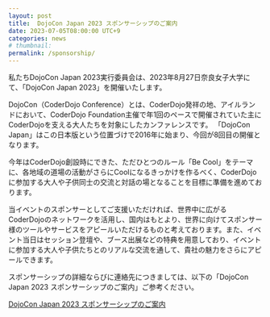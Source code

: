 ```yaml
---
layout: post
title:  DojoCon Japan 2023 スポンサーシップのご案内
date: 2023-07-05T08:00:00 UTC+9
categories: news
# thumbnail: 
permalink: /sponsorship/
---
```

私たちDojoCon Japan 2023実行委員会は、2023年8月27日奈良女子大学にて、「DojoCon Japan 2023」を開催いたします。

DojoCon（CoderDojo Conference）とは、CoderDojo発祥の地、アイルランドにおいて、CoderDojo Foundation主催で年1回のペースで開催されていた主にCoderDojoを支える大人たちを対象にしたカンファレンスです。
「DojoCon Japan」はこの日本版という位置づけで2016年に始まり、今回が8回目の開催となります。

今年はCoderDojo創設時にできた、ただひとつのルール「Be Cool」をテーマに、各地域の道場の活動がさらにCoolになるきっかけを作るべく、CoderDojoに参加する大人や子供同士の交流と対話の場となることを目標に準備を進めております。

当イベントのスポンサーとしてご支援いただければ、世界中に広がるCoderDojoのネットワークを活用し、国内はもとより、世界に向けてスポンサー様のツールやサービスをアピールいただけるものと考えております。また、イベント当日はセッション登壇や、ブース出展などの特典を用意しており、イベントに参加する大人や子供たちとのリアルな交流を通して、貴社の魅力をさらにアピールできます。

スポンサーシップの詳細ならびに連絡先につきましては、以下の「DojoCon Japan 2023 スポンサーシップのご案内」ご参考ください。

<div class='framed_button'>
    <a href='https://drive.google.com/file/d/1yYo67O6y0H6ijJgmfZ9Rido4Hc_IB2nG/view' target='_blank'>DojoCon Japan 2023 スポンサーシップのご案内</a>
</div>
